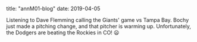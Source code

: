 title: "annM01-blog"
date: 2019-04-05

Listening to Dave Flemming calling the Giants' game vs Tampa Bay. Bochy just made a pitching change, and that pitcher is warming up. 
Unfortunately, the Dodgers are beating the Rockies in CO! :frowning:
